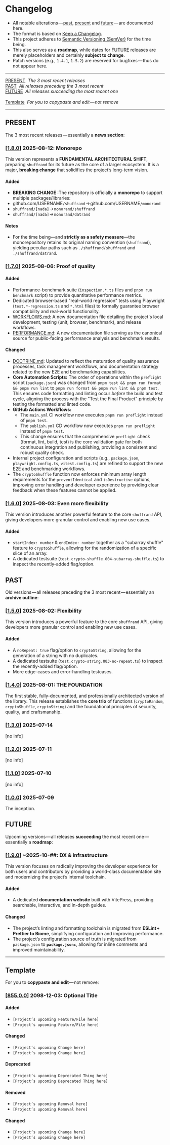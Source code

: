 <!-- ./CHANGELOG.md -->
# Changelog
- All notable alterations — [past](#PAST), [present](#PRESENT) and [future](#FUTURE) — are documented here.
- The format is based on [Keep a Changelog](https://keepachangelog.com/en/1.1.0/).
- This project adheres to [Semantic Versioning (SemVer)](https://semver.org/spec/v2.0.0.html) for the time being.
- This also serves as a **roadmap**, while dates for [FUTURE](#FUTURE) releases are merely placeholders and certainly **subject to change**.
- Patch versions (e.g., `1.4.1`, `1.5.2`) are reserved for bugfixes — thus do not appear here.

---

[PRESENT](#PRESENT)&nbsp;&nbsp;_The 3 most recent releases_<br>
[PAST](#PAST)&nbsp;&nbsp;_All releases preceding the 3 most recent_<br>
[FUTURE](#FUTURE)&nbsp;&nbsp;_All releases succeeding the most recent one_<br><br>
[Template](#Template)&nbsp;&nbsp;_For you to copypaste and edit — not remove_<br>

---

## <a name="PRESENT"></a>PRESENT
The 3 most recent releases — essentially a **news section**:

### [[1.8.0](https://github.com/DoronBrayer/shuffrand/tags)] 2025-08-12: Monorepo
This version represents a **FUNDAMENTAL ARCHITECTURAL SHIFT**, preparing `shuffrand` for its future as the core of a larger ecosystem. It is a major, **breaking change** that solidifies the project’s long-term vision.

#### Added
- **BREAKING CHANGE** :The repository is officially a **monorepo** to support multiple packages/libraries:
- github.com/USERNAME`/shuffrand` → github.com/USERNAME`/monorand`
- `shuffrand/[nada]` → `monorand/shuffrand`
- `shuffrand/[nada]` → `monorand/datrand`

#### Notes
- For the time being—and **strictly as a safety measure**—the monorepository retains its original naming convention (`shuffrand`), yielding peculiar paths such as `./shuffrand/shuffrand` and `./shuffrand/datrand`.

### [[1.7.0](https://github.com/DoronBrayer/shuffrand/releases/tag/v1.7.0)] 2025-08-06: Proof of quality
#### Added
- Performance-benchmark suite (`inspection.*.ts` files and `pnpm run benchmark` script) to provide quantitative performance metrics.
- Dedicated browser-based "real-world regression" tests using Playwright (`test.*-regression.ts` and `*.html` files) to formally guarantee browser compatibility and real-world functionality.
- [WORKFLOWS.md](WORKFLOWS.md): A new documentation file detailing the project's local development, testing (unit, browser, benchmark), and release workflows.
- [PERFORMANCE.md](PERFORMANCE.md): A new documentation file serving as the canonical source for public-facing performance analysis and benchmark results.

#### Changed
- [DOCTRINE.md](DOCTRINE.md): Updated to reflect the maturation of quality assurance processes, task management workflows, and documentation strategy related to the new E2E and benchmarking capabilities.
- **Core Automation Scripts:** The order of operations within the `preflight` script (`package.json`) was changed from `pnpm test && pnpm run format && pnpm run lint` to `pnpm run format && pnpm run lint && pnpm test`. This ensures code formatting and linting occur _before_ the build and test cycle, aligning the process with the "Test the Final Product" principle by testing the formatted and linted code.
- **GitHub Actions Workflows:**
    - The `main.yml` CI workflow now executes `pnpm run preflight` instead of `pnpm test`.
    - The `publish.yml` CD workflow now executes `pnpm run preflight` instead of `pnpm test`.
    - This change ensures that the comprehensive `preflight` check (format, lint, build, test) is the core validation gate for both continuous integration and publishing, providing a consistent and robust quality check.
- Internal project configuration and scripts (e.g., `package.json`, `playwright.config.ts`, `vitest.config.ts`) are refined to support the new E2E and benchmarking workflows.
- The `cryptoShuffle` function now enforces minimum array length requirements for the `preventIdentical` and `isDestructive` options, improving error handling and developer experience by providing clear feedback when these features cannot be applied.

### [[1.6.0](https://github.com/DoronBrayer/shuffrand/releases/tag/v1.6.0)] 2025-08-03: Even more flexibility
This version introduces another powerful feature to the core `shuffrand` API, giving developers more granular control and enabling new use cases.

#### Added
- `startIndex: number` & `endIndex: number` together as a "subarray shuffle" feature to `cryptoShuffle`, allowing for the randomization of a specific slice of an array.
- A dedicated testsuite (`test.crypto-shuffle.004-subarray-shuffle.ts`) to inspect the recently-added flag/option.


## <a name="PAST"></a>PAST
Old versions — all releases preceding the 3 most recent — essentially an **archive outline**:

### [[1.5.0](https://github.com/DoronBrayer/shuffrand/releases/tag/v1.5.0)] 2025-08-02: Flexibility
This version introduces a powerful feature to the core `shuffrand` API, giving developers more granular control and enabling new use cases.

#### Added
- A `noRepeat: true` flag/option to `cryptoString`, allowing for the generation of a string with no duplicates.
- A dedicated testsuite (`test.crypto-string.003-no-repeat.ts`) to inspect the recently-added flag/option.
- More edge-cases and error-handling testcases.

### [[1.4.0](https://github.com/DoronBrayer/shuffrand/releases/tag/v1.4.0)] 2025-08-01: **THE FOUNDATION**
The first stable, fully-documented, and professionally architected version of the library. This release establishes the **core trio** of functions (`cryptoRandom`, `cryptoShuffle`, `cryptoString`) and the foundational principles of security, quality, and craftsmanship.

### [[1.3.0](https://github.com/DoronBrayer/shuffrand/releases/tag/v1.3.0)] 2025-07-14
[no info]

### [[1.2.0](https://github.com/DoronBrayer/shuffrand/releases/tag/v1.2.0)] 2025-07-11
[no info]

### [[1.1.0](https://github.com/DoronBrayer/shuffrand/releases/tag/v1.1.0)] 2025-07-10
[no info]

### [[1.0.0](https://github.com/DoronBrayer/shuffrand/releases/tag/v1.0.0)] 2025-07-09
The inception.

## <a name="FUTURE"></a>FUTURE
Upcoming versions — all releases **succeeding** the most recent one — essentially a **roadmap**:

### [[1.9.0](https://github.com/DoronBrayer/shuffrand/tags)] ~2025-10-##: DX & infrastructure
This version focuses on radically improving the developer experience for both users and contributors by providing a world-class documentation site and modernizing the project’s internal toolchain.

#### Added
- A dedicated **documentation website** built with VitePress, providing searchable, interactive, and in-depth guides.

#### Changed
- The project’s linting and formatting toolchain is migrated from **ESLint + Prettier to Biome**, simplifying configuration and improving performance.
- The project’s configuration source of truth is migrated from `package.json` to **`package.jsonc`**, allowing for inline comments and improved maintainability.

---

## <a name="Template"></a>Template
For you to **copypaste and edit** — not remove:

### [[855.0.0](https://github.com/DoronBrayer/shuffrand/releases/tag/v855.0.0)] 2098-12-03: Optional Title
#### Added
- `[Project’s upcoming Feature/File here]`
- `[Project’s upcoming Feature/File here]`

#### Changed
- `[Project’s upcoming Change here]`
- `[Project’s upcoming Change here]`

#### Deprecated
- `[Project’s upcoming Deprecated Thing here]`
- `[Project’s upcoming Deprecated Thing here]`

#### Removed
- `[Project’s upcoming Removal here]`
- `[Project’s upcoming Removal here]`

#### Changed
- `[Project’s upcoming Change here]`
- `[Project’s upcoming Change here]`

